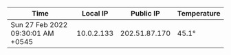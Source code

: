 | Time     | Local IP | Public IP | Temperature |
| ----------- | ----------- | ----------- | ----------- |
| Sun 27 Feb 2022 09:30:01 AM +0545      | 10.0.2.133     | 202.51.87.170  | 45.1° |
